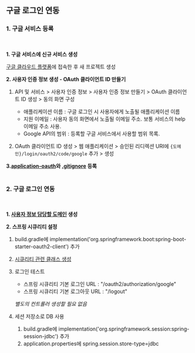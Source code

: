 ## 구글 로그인 연동

### 1. 구글 서비스 등록
<br>

**1. 구글 서비스에 신규 서비스 생성**

[구글 클라우드 플랫폼](https://console.cloud.google.com/)에 접속한 후 새 프로젝트 생성

**2. 사용자 인증 정보 생성 - OAuth 클라이언트 ID 만들기**

1. API 및 서비스 > 사용자 인증 정보 > 사용자 인증 정보 만들기 > OAuth 클라이언트 ID 생성 > 동의 화면 구성
    - 애플리케이션 이름 : 구글 로그인 시 사용자에게 노출될 애플리케이션 이름
    - 지원 이메일 : 사용자 동의 화면에서 노출될 이메일 주소. 보통 서비스의 help 이메일 주소 사용.
    - Google API의 범위 : 등록할 구글 서비스에서 사용할 범위 목록.

2. OAuth 클라이언트 ID 생성 > 웹 애플리케이션 > 승인된 리디렉션 URI에 `{도메인}/login/oauth2/code/google` 추가 > 생성

**3.[application-oauth](./application-oauth.properties)와 [.gitignore](./.gitignore) 등록**
<br>
<br>

### 2. 구글 로그인 연동
<br>

**1. [사용자 정보 담당할 도메인](./domain/User.java) 생성**

**2. 스프링 시큐리티 설정**

1. build.gradle에 implementation('org.springframework.boot:spring-boot-starter-oauth2-client') 추가
2. [시큐리티 관련 클래스 생성](./config/auth/)

3. 로그인 테스트
    - 스프링 시큐리티 기본 로그인 URL : "/oauth2/authorization/google"
    - 스프링 시큐리티 기본 로그아웃 URL : "/logout"
    
    *별도의 컨트롤러 생성할 필요 없음*
4. 세션 저장소로 DB 사용
    1. build.gradle에 implementation('org.springframework.session:spring-session-jdbc') 추가
    2. application.properties에 spring.session.store-type=jdbc 
